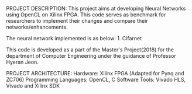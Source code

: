 PROJECT DESCRIPTION:
This project aims at developing Neural Networks using OpenCL on Xilinx FPGA.
This code serves as benchmark for researchers to implement their changes and compare their networks/enhancements.

The neural network implemented is as below:
	1. Cifarnet

This code is developed as a part of the Master's Project(2018) for the department of Computer Engineering under the 
guidance of Professor Hyeran Jeon.


PROJECT ARCHITECTURE:
Hardware: Xilinx FPGA (Adapted for Pynq and ZC706)
Programming Languages: OpenCL, C
Software Tools: Vivado HLS, Vivado and Xilinx SDK






